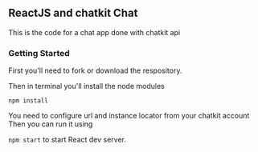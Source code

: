 ## ReactJS and chatkit Chat 

This is the code for a chat app done with chatkit api

### Getting Started

First you'll need to fork or download the respository.

Then in terminal you'll install the node modules
```
npm install
```
You need to configure url and instance locator from your chatkit account
Then you can run it using

`npm start` to start React dev server. 
